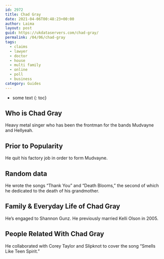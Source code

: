 ```yaml
---
id: 2972
title: Chad Gray
date: 2021-04-06T00:48:23+00:00
author: Laima
layout: post
guid: https://ukdataservers.com/chad-gray/
permalink: /04/06/chad-gray
tags:
  - claims
  - lawyer
  - doctor
  - house
  - multi family
  - online
  - poll
  - business
category: Guides
---
```


* some text
{: toc}


## Who is Chad Gray
                  
                  
                  
Heavy metal singer who has been the frontman for the bands Mudvayne and Hellyeah.
                  
              
            
              
            
                
                
                
## Prior to Popularity
                  
                  
                  
He quit his factory job in order to form Mudvayne.
                  
              
            
              
            
                
                
                
## Random data
                  
                  
                  
He wrote the songs &#8220;Thank You&#8221; and &#8220;Death Blooms,&#8221; the second of which he dedicated to the death of his grandmother.
                  
              
            
              
            
                
                
                
## Family & Everyday Life of Chad Gray
                  
                  
                  
He&#8217;s engaged to Shannon Gunz. He previously married Kelli Olson in 2005.
                  
              
            
              
            
                
                
                
## People Related With Chad Gray
                  
                  
                  
He collaborated with Corey Taylor and Slipknot to cover the song &#8220;Smells Like Teen Spirit.&#8221;
                  
              
            
              
            
                
              
            
              
              
            
            
              
            
          
          
          